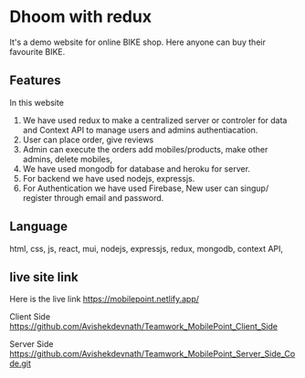 # Dhoom with redux
It's a demo website for online BIKE shop. Here anyone can buy their favourite BIKE.

## Features
In this website 
1. We have used redux to make a centralized server or controler for data and Context API to manage users and admins authentiacation.
2. User can place order, give reviews
3. Admin can execute the orders add mobiles/products, make other admins, delete mobiles, 
3. We have used mongodb for database and heroku for server.
4. For backend we have used nodejs, expressjs.
5. For Authentication we have used Firebase, New user can singup/ register through email and password.

## Language
html, css, js, react, mui, nodejs, expressjs, redux, mongodb, context API, 

## live site link

Here is the live link 
https://mobilepoint.netlify.app/

Client Side
https://github.com/Avishekdevnath/Teamwork_MobilePoint_Client_Side


Server Side
https://github.com/Avishekdevnath/Teamwork_MobilePoint_Server_Side_Code.git
